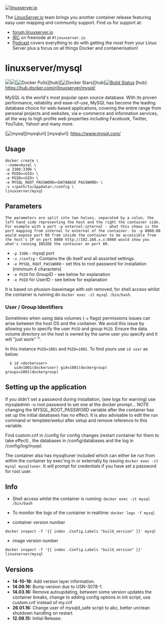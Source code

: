 [linuxserverurl]: https://linuxserver.io
[forumurl]: https://forum.linuxserver.io
[ircurl]: https://www.linuxserver.io/irc/
[podcasturl]: https://www.linuxserver.io/podcast/

[![linuxserver.io](https://raw.githubusercontent.com/linuxserver/docker-templates/master/linuxserver.io/img/linuxserver_medium.png)][linuxserverurl]

The [LinuxServer.io][linuxserverurl] team brings you another container release featuring easy user mapping and community support. Find us for support at:
* [forum.linuxserver.io][forumurl]
* [IRC][ircurl] on freenode at `#linuxserver.io`
* [Podcast][podcasturl] covers everything to do with getting the most from your Linux Server plus a focus on all things Docker and containerisation!

# linuxserver/mysql
[![](https://images.microbadger.com/badges/version/linuxserver/mysql.svg)](https://microbadger.com/images/linuxserver/mysql "Get your own version badge on microbadger.com")[![](https://images.microbadger.com/badges/image/linuxserver/mysql.svg)](http://microbadger.com/images/linuxserver/mysql "Get your own image badge on microbadger.com")[![Docker Pulls](https://img.shields.io/docker/pulls/linuxserver/mysql.svg)][hub][![Docker Stars](https://img.shields.io/docker/stars/linuxserver/mysql.svg)][hub][![Build Status](http://jenkins.linuxserver.io:8080/buildStatus/icon?job=Dockers/LinuxServer.io/linuxserver-mysql)](http://jenkins.linuxserver.io:8080/job/Dockers/job/LinuxServer.io/job/linuxserver-mysql/)
[hub]: https://hub.docker.com/r/linuxserver/mysql/

MySQL is the world's most popular open source database. With its proven performance, reliability and ease-of-use, MySQL has become the leading database choice for web-based applications, covering the entire range from personal projects and websites, via e-commerce and information services, all the way to high profile web properties including Facebook, Twitter, YouTube, Yahoo! and many more. 

[![mysql](https://raw.githubusercontent.com/linuxserver/docker-templates/master/linuxserver.io/img/mysql-git.png)][mysqlurl]
[mysqlurl]: https://www.mysql.com/

## Usage

```
docker create \
--name=mysql \
-p 3306:3306 \
-e PUID=<UID> \
-e PGID=<GID> \
-e MYSQL_ROOT_PASSWORD=<DATABASE PASSWORD> \
-v </path/to/appdata>:/config \
linuxserver/mysql
```

## Parameters

`The parameters are split into two halves, separated by a colon, the left hand side representing the host and the right the container side. 
For example with a port -p external:internal - what this shows is the port mapping from internal to external of the container.
So -p 8080:80 would expose port 80 from inside the container to be accessible from the host's IP on port 8080
http://192.168.x.x:8080 would show you what's running INSIDE the container on port 80.`


* `-p 3306` - mysql port
* `-v /config` - Contains the db itself and all assorted settings. 
* `-e MYSQL_ROOT_PASSWORD` - set this to root password for installation (minimum 4 characters)
* `-e PGID` for GroupID - see below for explanation
* `-e PUID` for UserID - see below for explanation

It is based on phusion-baseimage with ssh removed, for shell access whilst the container is running do `docker exec -it mysql /bin/bash`.

### User / Group Identifiers

Sometimes when using data volumes (`-v` flags) permissions issues can arise between the host OS and the container. We avoid this issue by allowing you to specify the user `PUID` and group `PGID`. Ensure the data volume directory on the host is owned by the same user you specify and it will "just work" ™.

In this instance `PUID=1001` and `PGID=1001`. To find yours use `id user` as below:

```
  $ id <dockeruser>
    uid=1001(dockeruser) gid=1001(dockergroup) groups=1001(dockergroup)
```

## Setting up the application 

If you didn't set a password during installation, (see logs for warning) use mysqladmin -u root password <PASSWORD> to set one at the docker prompt... NOTE changing the MYSQL_ROOT_PASSWORD variable after the container has set up the initial databases has no effect. It is also advisable to edit the run command or template/webui after setup and remove reference to this variable.

Find custom.cnf in /config for config changes (restart container for them to take effect) , the databases in /config/databases and the log in /config/log/myqsl.

The container also has mysqltuner included which can either be run from within the container by exec'ing in or externally by issuing `docker exec -it mysql mysqltuner`. It will prompt for credentials if you have set a password for root user.


## Info

* Shell access whilst the container is running: `docker exec -it mysql /bin/bash`
* To monitor the logs of the container in realtime: `docker logs -f mysql`

* container version number 

`docker inspect -f '{{ index .Config.Labels "build_version" }}' mysql`

* image version number

`docker inspect -f '{{ index .Config.Labels "build_version" }}' linuxserver/mysql`

## Versions

+ **14-10-16:** Add version layer information.
+ **14.09.16:** Bump version due to USN-3078-1.
+ **14.03.16:** Remove autoupdating, between some version updates the container breaks, change to adding config options in init script, use custom.cnf instead of my.cnf
+ **26.01.16:** Change user of mysqld_safe script to abc, better unclean shutdown handling on restart.
+ **12.08.15:** Initial Release.
